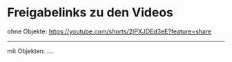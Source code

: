 # Freigabelinks zu den Videos


ohne Objekte:
https://youtube.com/shorts/2IPXJDEd3eE?feature=share

---

mit Objekten:
....